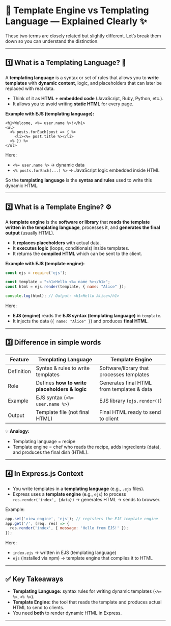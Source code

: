 
# 🧩 Template Engine vs Templating Language — Explained Clearly ✨

These two terms are closely related but slightly different. Let’s break them down so you can understand the distinction.

---

## 1️⃣ What is a **Templating Language**? 📝

A **templating language** is a syntax or set of rules that allows you to **write templates** with **dynamic content**, logic, and placeholders that can later be replaced with real data.

* Think of it as **HTML + embedded code** (JavaScript, Ruby, Python, etc.).
* It allows you to avoid writing **static HTML** for every page.

**Example with EJS (templating language):**

```ejs
<h1>Welcome, <%= user.name %>!</h1>
<ul>
  <% posts.forEach(post => { %>
    <li><%= post.title %></li>
  <% }) %>
</ul>
```

Here:

* `<%= user.name %>` → dynamic data
* `<% posts.forEach(...) %>` → JavaScript logic embedded inside HTML

So the **templating language** is the **syntax and rules** used to write this dynamic HTML.

---

## 2️⃣ What is a **Template Engine**? ⚙️

A **template engine** is the **software or library** that **reads the template written in the templating language**, processes it, and **generates the final output** (usually HTML).

* It **replaces placeholders** with actual data.
* It **executes logic** (loops, conditionals) inside templates.
* It returns the **compiled HTML** which can be sent to the client.

**Example with EJS (template engine):**

```js
const ejs = require('ejs');

const template = "<h1>Hello <%= name %></h1>";
const html = ejs.render(template, { name: "Alice" });

console.log(html); // Output: <h1>Hello Alice</h1>
```

Here:

* **EJS (engine)** reads the **EJS syntax (templating language)** in `template`.
* It injects the data (`{ name: "Alice" }`) and produces **final HTML**.

---

## 3️⃣ Difference in simple words

| Feature    | Templating Language                           | Template Engine                            |
| ---------- | --------------------------------------------- | ------------------------------------------ |
| Definition | Syntax & rules to write templates             | Software/library that processes templates  |
| Role       | Defines **how to write placeholders & logic** | Generates final HTML from templates & data |
| Example    | EJS syntax (`<%= user.name %>`)               | EJS library (`ejs.render()`)               |
| Output     | Template file (not final HTML)                | Final HTML ready to send to client         |

💡 **Analogy:**

* Templating language = recipe
* Template engine = chef who reads the recipe, adds ingredients (data), and produces the final dish (HTML).

---

## 4️⃣ In Express.js Context

* You write templates in a **templating language** (e.g., `.ejs` files).
* Express uses a **template engine** (e.g., `ejs`) to process `res.render('index', {data})` → generates HTML → sends to browser.

Example:

```js
app.set('view engine', 'ejs'); // registers the EJS template engine
app.get('/', (req, res) => {
  res.render('index', { message: 'Hello from EJS!' });
});
```

Here:

* `index.ejs` → written in EJS (templating language)
* `ejs` (installed via npm) → template engine that compiles it to HTML

---

## ✅ Key Takeaways

* **Templating Language:** syntax rules for writing dynamic templates (`<%= %>`, `<% %>`).
* **Template Engine:** the tool that reads the template and produces actual HTML to send to clients.
* You need **both** to render dynamic HTML in Express.

---
